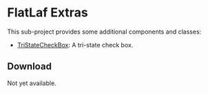 FlatLaf Extras
==============

This sub-project provides some additional components and classes:

- [TriStateCheckBox](flatlaf-extras/src/main/java/com/formdev/flatlaf/extras/TriStateCheckBox.java):
  A tri-state check box.


Download
--------

Not yet available.
